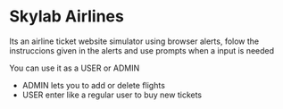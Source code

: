 # Skylab Airlines

Its an airline ticket website simulator using browser alerts, folow the instruccions given in the alerts and use prompts when a input is needed

You can use it as a USER or ADMIN

- ADMIN lets you to add or delete flights
- USER enter like a regular user to buy new tickets



